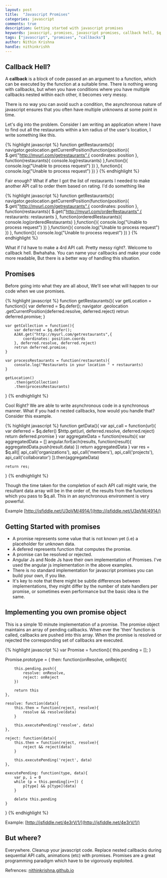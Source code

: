 ```yaml
---
layout: post
title:  "Javascript Promises"
categories: javascript
comments: true
description: Getting started with javascript promises
keywords: javascript, promises, javascript promises, callback hell, $q, Q
tags: ["javascript", "promises", "callbacks"]
author: Nithin Krishna
handle: nithinkrishh
---
```


## Callback Hell?

A **callback** is a block of code passed an an argument to a function, which can be executed by the function at a suitable time. There is nothing wrong with callbacks, but when you have conditions where you have multiple callbacks nested within each other, it becomes very messy. 

There is no way you can avoid such a condition, the asynchronous nature of javascript ensures that you often have multiple unknowns at some point in time.

Let's dig into the problem. Consider I am writing an application where I have to find out all the restaurants within a km radius of the user's location, I write something like this.

{% highlight javascript %}
function getRestaurants(){
    navigator.geolocation.getCurrentPosition(function(position){
		$.get("http://myurl.com/getrestaurants",{ 
                        coordinates: position 
                }, function(restaurants){
			console.log(restaurants)
		},function(){
			console.log("Unable to process request")
		})
	}, function(){
		console.log("Unable to process request")
	})
}
{% endhighlight %}

Fair enough? What if after I got the list of restaurants I needed to make another API call to order
them based on rating. I'd do something like

{% highlight javascript %}
function getRestaurants(){
	navigator.geolocation.getCurrentPosition(function(position){
		$.get("http://myurl.com/getrestaurants",{ 
	          coordinates: position 
	      }, function(restaurants){
			$.get("http://myurl.com/orderRestaurants",{ 
	              restaurants: restaurants
	          }, function(orderedRestaurants){
				console.log(orderedRestaurants)
			},function(){
				console.log("Unable to process request")
			})
		},function(){
			console.log("Unable to process request")
		})
	}, function(){
		console.log("Unable to process request")
	})
}
{% endhighlight %}

What if I'd have to make a 4rd API call. Pretty messy right?. Welcome to callback hell. Bwhahaha. You can name your callbacks and make your code more readable, But there is a better way of handling this situation.

## Promises

Before going into what they are all about, We'll see what will happen to our code when we use promises.

{% highlight javascript %}
function getRestaurants(){
	var getLocation = function(){
		var deferred = $q.defer();
		navigator
			.geolocation
			.getCurrentPosition(deferred.resolve, deferred.reject)
		retrun deferred.promise;
	}

	var getCollection = function(){
		var deferred = $q.defer();
		AJAX.get("http://myurl.com/getrestaurants",{ 
			coordinates: position.coords 
		}, deferred.resolve, deferred.reject)
		retrun deferred.promise;
	}

	var processRestaurants = function(restaurants){
		console.log("Restaurants in your location " + restaurants)
	}

	getLocation()
		.then(getCollection)
		.then(processRestaurants)
}
{% endhighlight %}

Cool Right? We are able to write asynchronous code in a synchronous manner. 
What if you had n nested callbacks, how would you handle that? Consider this example.

{% highlight javascript %}
function getData(){
	var api_call = function(url){
		var deferred = $q.defer()
		$http.get(url, deferred.resolve, deferred.reject)
		return deferred.promise
	}
	var aggregateData = function(results){
         var aggregatedData = []
         angular.forEach(results, function(result){
         aggregatedData.push(result.data)
        })
        return aggregatedData
    }
    var res = $q.all([ 
        api_call('organizations'),
        api_call('members'),
        api_call('projects'),
        api_call('collaborator')
    ]).then(aggregateData)

    return res;
}
{% endhighlight %}

Though the time taken for the completion of each API call might varie, the resultant data array will be in the order of, the results from the functions which you pass to $q.all. This in an asynchronous environment is very powerful.

Example [http://jsfiddle.net/U3pVM/4914/](http://jsfiddle.net/U3pVM/4914/)

## Getting Started with promises

* A promise represents some value that is not known yet (i.e) a placeholder for unknown data. 
* A defered represents function that computes the promise. 
* A promise can be resolved or rejected. 
* Angular Js and Node Js have their own implementation of Promises. I've used the angular js implementation in the above examples.
* There is no standard implementation for javascript promises you can build your own, if you like. 
* It's key to note that there might be subtle differences between implementations, they might differ by the number of state handlers per promise, or sometimes even performance but the basic idea is the same.


## Implementing you own promise object

This is a simple 10 minute implementation of a promise. The promise object maintains an array of pending callbacks. When ever the 'then' function is called, callbacks are pushed into this array. When the promise is resolved or rejected the corresponding set of callbacks are executed.

{% highlight javascript %}
var Promise = function(){
	this.pending = [];
}

Promise.prototype = {
	then: function(onResolve, onReject){

		this.pending.push({ 
			resolve: onResolve, 
			reject: onReject 
		})

		return this
	},

	resolve: function(data){
		this.then = function(reject, resolve){ 
			resolve && resolve(data) 
		}

		this.executePending('resolve', data)
	},

	reject: function(data){
		this.then = function(reject, resolve){ 
			reject && reject(data) 
		}

		this.executePending('reject', data)
	},

	executePending: function(type, data){
		var p, i = 0
		while (p = this.pending[i++]) { 
			p[type] && p[type](data) 
		}

		delete this.pending
	}
}
{% endhighlight %}

Example: [http://jsfiddle.net/4e3rV/1/](http://jsfiddle.net/4e3rV/1/)

## But where?

Everywhere. Cleanup your javascript code. Replace nested callbacks during sequential API calls, animations (etc) with promises. Promises are a great programming paradigm which have to be vigorously exploited.

Refrences: [nithinkrishna.github.io](http://nithinkrishna.github.io/blog/Javascript-promises/)